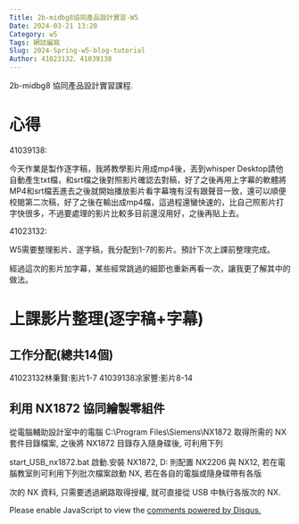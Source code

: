 ```yaml
---
Title: 2b-midbg8協同產品設計實習-W5
Date: 2024-03-21 13:20
Category: w5
Tags: 網誌編寫
Slug: 2024-Spring-w5-blog-tutorial
Author: 41023132、41039138
---
```


2b-midbg8 協同產品設計實習課程.

<!-- PELICAN_END_SUMMARY -->

# 心得

41039138:

今天作業是製作逐字稿，我將教學影片用成mp4後，丟到whisper Desktop請他自動產生txt檔，和srt檔之後對照影片確認去對稿，好了之後再用上字幕的軟體將MP4和srt檔丟進去之後就開始播放影片看字幕塊有沒有跟聲音一致，還可以順便校閱第二次稿，好了之後在輸出成mp4檔，這過程還蠻快速的，比自己照影片打字快很多，不過要處理的影片比較多目前還沒用好，之後再貼上去。

41023132:

W5需要整理影片、逐字稿，我分配到1-7的影片。預計下次上課前整理完成。

經過這次的影片加字幕，某些經常跳過的細節也重新再看一次，讓我更了解其中的做法。

# 上課影片整理(逐字稿+字幕)
## 工作分配(總共14個)

41023132林秉賢:影片1-7
41039138凃家豐:影片8-14

## 利用 NX1872 協同繪製零組件

從電腦輔助設計室中的電腦 C:\Program Files\Siemens\NX1872 取得所需的 NX 套件目錄檔案, 之後將 NX1872 目錄存入隨身碟後, 可利用下列 

start_USB_nx1872.bat 啟動.安裝 NX1872, D: 則配置 NX2206 與 NX12, 若在電腦教室則可利用下列批次檔案啟動 NX, 若在各自的電腦或隨身碟帶有各版

次的 NX 資料, 只需要透過網路取得授權, 就可直接從 USB 中執行各版次的 NX.

<div id="disqus_thread"></div>
<script>
    /**
    *  RECOMMENDED CONFIGURATION VARIABLES: EDIT AND UNCOMMENT THE SECTION BELOW TO INSERT DYNAMIC VALUES FROM YOUR PLATFORM OR CMS.
    *  LEARN WHY DEFINING THESE VARIABLES IS IMPORTANT: https://disqus.com/admin/universalcode/#configuration-variables    */
    /*
    var disqus_config = function () {
    this.page.url = PAGE_URL;  // Replace PAGE_URL with your page's canonical URL variable
    this.page.identifier = PAGE_IDENTIFIER; // Replace PAGE_IDENTIFIER with your page's unique identifier variable
    };
    */
    (function() { // DON'T EDIT BELOW THIS LINE
    var d = document, s = d.createElement('script');
    s.src = 'https://blog-1-4.disqus.com/embed.js';
    s.setAttribute('data-timestamp', +new Date());
    (d.head || d.body).appendChild(s);
    })();
</script>
<noscript>Please enable JavaScript to view the <a href="https://disqus.com/?ref_noscript">comments powered by Disqus.</a></noscript>
